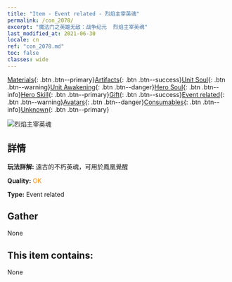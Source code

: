 ```yaml
---
title: "Item - Event related - 烈焰主宰英魂"
permalink: /con_2078/
excerpt: "魔法门之英雄无敌：战争纪元  烈焰主宰英魂"
last_modified_at: 2021-06-30
locale: cn
ref: "con_2078.md"
toc: false
classes: wide
---
```

 [Materials](/ItemsCN/){: .btn .btn--primary}[Artifacts](/ItemsCN/Artifacts/){: .btn .btn--success}[Unit Soul](/ItemsCN/UnitSoul/){: .btn .btn--warning}[Unit Awakening](/ItemsCN/UnitAwakening/){: .btn .btn--danger}[Hero Soul](/ItemsCN/HeroSoul/){: .btn .btn--info}[Hero Skill](/ItemsCN/HeroSkill/){: .btn .btn--primary}[Gift](/ItemsCN/Gift/){: .btn .btn--success}[Event related](/ItemsCN/Events/){: .btn .btn--warning}[Avatars](/ItemsCN/Avatars/){: .btn .btn--danger}[Consumables](/ItemsCN/Consumables/){: .btn .btn--info}[Unknown](/ItemsCN/Unknown/){: .btn .btn--primary}

 ![烈焰主宰英魂](/images/t/juexing_907.jpg)

## 詳情
 **玩法詳解:** 遠古的不朽英魂，可用於鳳凰覺醒

 **Quality:** <span style="color: #FF8C00">OK</span>

 **Type:** Event related

## Gather

  None

## This item contains:

  None

